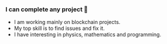 ### I can complete any project 👋
 - I am working mainly on blockchain projects.
 - My top skill is to find issues and fix it.
 - I have interesting in physics, mathematics and programming.

<!--
**kgcdream2019/kgcdream2019** is a ✨ _special_ ✨ repository because its `README.md` (this file) appears on your GitHub profile.

Here are some ideas to get you started:

- 🔭 I’m currently working on ...
- 🌱 I’m currently learning ...
- 👯 I’m looking to collaborate on ...
- 🤔 I’m looking for help with ...
- 💬 Ask me about ...
- 📫 How to reach me: ...
- 😄 Pronouns: ...
- ⚡ Fun fact: ...
-->
